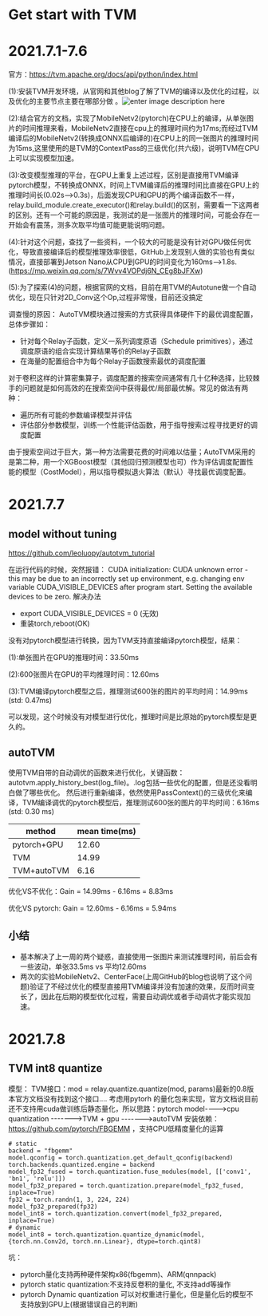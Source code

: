 # Get start with TVM
# 2021.7.1-7.6
官方：https://tvm.apache.org/docs/api/python/index.html

   (1):安装TVM开发环境，从官网和其他blog了解了TVM的编译以及优化的过程，以及优化的主要节点主要在哪部分做 。![enter image description here](https://raw.githubusercontent.com/tlc-pack/web-data/main/images/design/tvm_dyn_workflow.svg)


   (2):结合官方的文档，实现了MobileNetv2(pytorch)在CPU上的编译，从单张图片的时间推理来看，MobileNetv2直接在cpu上的推理时间约为17ms;而经过TVM编译后的MobileNetv2(转换成ONNX后编译的)在CPU上的同一张图片的推理时间为15ms,这里使用的是TVM的ContextPass的三级优化(共六级)，说明TVM在CPU上可以实现模型加速。

   (3):改变模型推理的平台，在GPU上重复上述过程，区别是直接用TVM编译pytorch模型，不转换成ONNX，时间上TVM编译后的推理时间比直接在GPU上的推理时间长(0.02s-->0.3s)，后面发现CPU和GPU的两个编译函数不一样，relay.build_module.create_executor()和relay.build()的区别，需要看一下这两者的区别。还有一个可能的原因是，我测试的是一张图片的推理时间，可能会存在一开始会有震荡，测多次取平均值可能更能说明问题。

   (4):针对这个问题，查找了一些资料，一个较大的可能是没有针对GPU做任何优化，导致直接编译后的模型推理效率很低，GitHub上发现别人做的实验也有类似情况，直接部署到Jetson Nano从CPU到GPU的时间变化为160ms-->1.8s.(https://mp.weixin.qq.com/s/7Wvv4VOPdj6N_CEg8bJFXw)


(5):为了探索(4)的问题，根据官网的文档，目前在用TVM的Autotune做一个自动优化，现在只针对2D_Conv这个Op,过程非常慢，目前还没搞定
 
调查慢的原因：
AutoTVM模块通过搜索的方式获得具体硬件下的最优调度配置，总体步骤如：

-   针对每个Relay子函数，定义一系列调度原语（Schedule primitives），通过调度原语的组合实现计算结果等价的Relay子函数
-   在海量的配置组合中为每个Relay子函数搜索最优的调度配置

对于卷积这样的计算密集算子，调度配置的搜索空间通常有几十亿种选择，比较棘手的问题就是如何高效的在搜索空间中获得最优/局部最优解。常见的做法有两种：

-   遍历所有可能的参数编译模型并评估
-   评估部分参数模型，训练一个性能评估函数，用于指导搜索过程寻找更好的调度配置

由于搜索空间过于巨大，第一种方法需要花费的时间难以估量；AutoTVM采用的是第二种，用一个XGBoost模型（其他回归预测模型也可）作为评估调度配置性能的模型（CostModel），用以指导模拟退火算法（默认）寻找最优调度配置。


# 2021.7.7
## model without tuning
https://github.com/leoluopy/autotvm_tutorial

在运行代码的时候，突然报错：
CUDA initialization: CUDA unknown error - this may be due to an incorrectly set up environment, e.g. changing env variable CUDA_VISIBLE_DEVICES after program start. Setting the available devices to be zero. 
解决办法
- export CUDA_VISIBLE_DEVICES = 0 (无效)
- 重装torch,reboot(OK) 

没有对pytorch模型进行转换，因为TVM支持直接编译pytorch模型，结果：

(1):单张图片在GPU的推理时间：33.50ms

(2):600张图片在GPU的平均推理时间：12.60ms

(3):TVM编译pytorch模型之后，推理测试600张的图片的平均时间：14.99ms (std: 0.47ms)

可以发现，这个时候没有对模型进行优化，推理时间是比原始的pytorch模型是更久的。

## autoTVM
使用TVM自带的自动调优的函数来进行优化，关键函数：autotvm.apply_history_best(log_file)。.log包括一些优化的配置，但是还没看明白做了哪些优化。
然后进行重新编译，依然使用PassContext()的三级优化来编译，TVM编译调优的pytorch模型后，推理测试600张的图片的平均时间：6.16ms (std: 0.30 ms)

|method| mean time(ms) |
| -- |--|
| pytorch+GPU | 12.60 | 
| TVM  |  14.99 |   |
|  TVM+autoTVM | 6.16 |  

  
优化VS不优化：Gain = 14.99ms - 6.16ms = 8.83ms

优化VS pytorch: Gain = 12.60ms - 6.16ms = 5.94ms

## 小结
- 基本解决了上一周的两个疑惑，直接使用一张图片来测试推理时间，前后会有一些波动，单张33.5ms vs 平均12.60ms
- 两次的实验MobileNetv2、CenterFace(上周GitHub的blog也说明了这个问题)验证了不经过优化的模型直接用TVM编译并没有加速的效果，反而时间变长了，因此在后期的模型优化过程，需要自动调优或者手动调优才能实现加速。

# 2021.7.8
## TVM int8 quantize
模型：
TVM接口：mod  =  relay.quantize.quantize(mod, params)最新的0.8版本官方文档没有找到这个接口....
考虑用pytorh 的量化包来实现，官方文档说目前还不支持用cuda做训练后静态量化，所以思路：pytorch model---->cpu quantization ------->TVM + gpu  ------->autoTVM
安装依赖：https://github.com/pytorch/FBGEMM ，支持CPU低精度量化的运算

    # static
    backend = "fbgemm"  
    model.qconfig = torch.quantization.get_default_qconfig(backend)  
    torch.backends.quantized.engine = backend  
    model_fp32_fused = torch.quantization.fuse_modules(model, [['conv1', 'bn1', 'relu']])  
    model_fp32_prepared = torch.quantization.prepare(model_fp32_fused, inplace=True)  
    fp32 = torch.randn(1, 3, 224, 224)  
    model_fp32_prepared(fp32)  
    model_int8 = torch.quantization.convert(model_fp32_prepared, inplace=True)
    # dynamic 
    model_int8 = torch.quantization.quantize_dynamic(model,{torch.nn.Conv2d, torch.nn.Linear}, dtype=torch.qint8)

坑：
- pytorch量化支持两种硬件架构x86(fbgemm)、ARM(qnnpack)
- pytorch static quantization:不支持反卷积的量化, 不支持add等操作
- pytorch Dynamic quantization 可以对权重进行量化，但是量化后的模型不支持放到GPU上(根据错误自己的判断)



<!--stackedit_data:
eyJoaXN0b3J5IjpbLTE4NDcyMjU0MTksLTc2MzM3MTI4OCw4MT
AwNzUxMDksMTE3MDI5ODY3NCw0NTQyMTUzNjMsLTE0MTM4MDQz
OTQsNDQwNDg3NDEwLC0xNjg0MDc3OTQ4LC0xMDE0OTE0NDgwLC
01NzUyMjI0NDYsNTA4MTU4MTkyLDE5OTEyODgzOCwtMTU2MTk4
MDI4MiwtMzMzOTA2ODI3LC0yNzU2Mjc0NDksOTYxMzI2MTIxXX
0=
-->